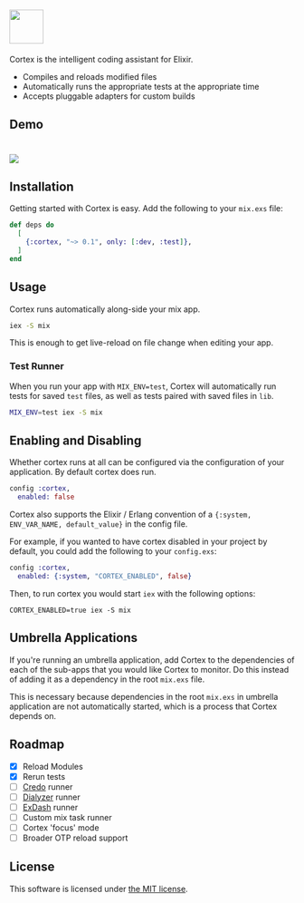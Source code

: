 # <img src='https://storage.googleapis.com/ub-public/cortex_logo.png' height='60'>

Cortex is the intelligent coding assistant for Elixir.

- Compiles and reloads modified files
- Automatically runs the appropriate tests at the appropriate time
- Accepts pluggable adapters for custom builds


## Demo

# <img src='http://files.slingingcode.com/113N1q2n2e0Q/small.gif'>



## Installation

Getting started with Cortex is easy. Add the following to your `mix.exs` file:

```elixir
def deps do
  [
    {:cortex, "~> 0.1", only: [:dev, :test]},
  ]
end
```


## Usage

Cortex runs automatically along-side your mix app.

```sh
iex -S mix
```

This is enough to get live-reload on file change when editing your app.

### Test Runner

When you run your app with `MIX_ENV=test`,
Cortex will automatically run tests for saved `test` files,
as well as tests paired with saved files in `lib`.

```sh
MIX_ENV=test iex -S mix
```


## Enabling and Disabling

Whether cortex runs at all can be configured via the configuration of your
application. By default cortex does run.

```ex
config :cortex,
  enabled: false
```

Cortex also supports the Elixir / Erlang convention of a
`{:system, ENV_VAR_NAME, default_value}` in the config file.


For example, if you wanted to have cortex disabled in your project by default,
you could add the following to your `config.exs`:

```ex
config :cortex,
  enabled: {:system, "CORTEX_ENABLED", false}
```

Then, to run cortex you would start `iex` with the following options:

```
CORTEX_ENABLED=true iex -S mix
```


## Umbrella Applications

If you're running an umbrella application, add Cortex to the dependencies of
each of the sub-apps that you would like Cortex to monitor. Do this instead
of adding it as a dependency in the root `mix.exs` file.

This is necessary because dependencies in the root `mix.exs` in umbrella
application are not automatically started, which is a process that Cortex
depends on.

## Roadmap

 - [x] Reload Modules
 - [x] Rerun tests
 - [ ] [Credo](https://github.com/rrrene/credo) runner
 - [ ] [Dialyzer](https://github.com/jeremyjh/dialyxir/) runner
 - [ ] [ExDash](https://github.com/urbint/ex_dash) runner
 - [ ] Custom mix task runner
 - [ ] Cortex 'focus' mode
 - [ ] Broader OTP reload support

## License

This software is licensed under [the MIT license](LICENSE.md).
